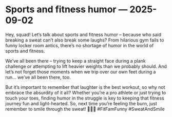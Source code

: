 # Sports and fitness humor — 2025-09-02

Hey, squad! Let’s talk about sports and fitness humor – because who said breaking a sweat can’t also break some laughs? From hilarious gym fails to funny locker room antics, there’s no shortage of humor in the world of sports and fitness. 

We’ve all been there – trying to keep a straight face during a plank challenge or attempting to lift heavier weights than we probably should. And let’s not forget those moments when we trip over our own feet during a run… we’ve all been there, too. 

But it’s important to remember that laughter is the best workout, so why not embrace the absurdity of it all? Whether you’re a pro athlete or just trying to touch your toes, finding humor in the struggle is key to keeping that fitness journey fun and light-hearted. So, next time you’re feeling the burn, just remember to smile through the sweat! 💪🏼😂 #FitFamFunny #SweatAndSmile